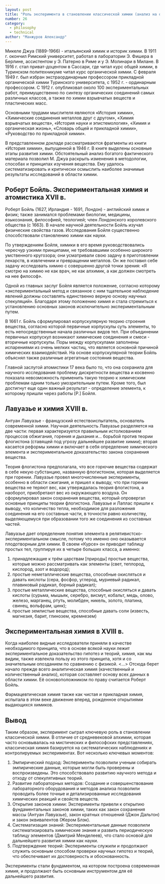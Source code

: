 ```yaml
---
layout: post
title: "Роль эксперимента в становлении классической химии (анализ на основе трудов М. Джуа)"
number: 26
category:
  - philosophy
  - technical
author: "Манжуров Александр"
---
```


Микеле Джуа (1889-1966) - итальянский химик и историк химии. В 1911 г. окончил Римский университет, работал в лаборатории Э. Фишера в Берлине, ассистентом у Э. Патерно в Риме и у Э. Молинари в Милане. В 1916 г. стал приват-доцентом в Сассари, где читал курс общей химии, в Туринском политехникуме читал курс органической химии. С февраля 1949 г. был избран экстраординарным профессором прикладной органической химии Туринского университета, с 1952 г. - ординарным профессором. С 1912 г. опубликовал около 100 экспериментальных работ, преимущественно по синтезу органических соединений самых различных классов, а также по химии взрывчатых веществ и пластических масс.

Основными трудами мыслителя являются «История химии», «Химические соединения металлов друг с другом», «Химия взрывчатых веществ», «История науки и эпистемология», «Химия и органическая жизнь», «Словарь общей и прикладной химии», «Руководство по прикладной химии».

В представленном докладе рассматриваются фрагменты из книги «История химии», выпущенной в 1946 г. В книге выделены основные этапы развития химии. Обстоятельный анализ богатого фактического материала позволил М. Джуа раскрыть изменения в методологии, способах и принципах изучения вещества. Ему удалось систематизировать и критически осмыслить наиболее значимые результаты исследований в области химии.

## Роберт Бойль. Экспериментальная химия и атомистика XVII в.
Роберт Бойль (1627, Ирландия - 1691, Лондон) - английский химик и физик; также занимался проблемами биологии, медицины, языкознания, философией, теологией; член Лондонского королевского общества (с 1663). В начале научной деятельности Бойль изучал физические свойства газов. Исследования Бойля существенно способствовали становлению химии как науки. 

По утверждениям Бойля, химики в его время руководствовались чересчур узкими принципами, не требовавшими особенно широкого умственного кругозора; они усматривали свою задачу в приготовлении лекарств, в извлечении и превращении металлов. Он же поставил себе задачу исследовать химию с совершенно другой точки зрения: «Я смотрю на химию не как врач, не как алхимик, а как должен смотреть на нее философ».

Одной из главных заслуг Бойля является положение, согласно которому «экспериментальный метод и связанное с ним тщательное наблюдение явлений должны составлять единственно верную основу научных спекуляций». Благодаря этому положению химия и стала стремиться к установлению основных законов исключительно экспериментальным путем.

В 1661 г. Бойль сформулировал корпускулярную теорию строения вещества, согласно которой первичные корпускулы суть элементы, то есть непосредственные начала различных видов тел. При объединении первичных корпускул возникают химические соединения и смеси - вторичные корпускулы. Поры между корпускулами заполнены испарениями из очень мелких частиц, что является основной причиной химических взаимодействий. На основе корпускулярной теории Бойль объяснял также различные агрегатные состояния вещества.

Главной заслугой атомистики 17 века было то, что она сохранила для научного исследования проблему дискретности вещества и косвенно показала невозможность применить такую теорию к химическим проблемам одним только умозрительным путем. Кроме того, был достигнут еще один важный результат - определение элемента, к которому пришли через работы [Р.] Бойля.

## Лавуазье и химия ХVIII в.
Антуан Лавуазье - французский естествоиспытатель, основатель современной химии. Научная деятельность Лавуазье разделяется на две части: первая характеризуется правильным истолкованием процессов обжигания, горения и дыхания и… борьбой против теории флогистона (ставящей под угрозу дальнейшее развитие химии); вторая касается реформы химии и включает в себя определение химического элемента и экспериментальное доказательство закона сохранения вещества.

Теория флогистона предполагала, что все горючие вещества содержат в себе некую субстанцию, названную флогистоном, которая выделяется при горении. Лавуазье провел многочисленные эксперименты, особенно в области сжигания, и пришел к выводу, что при горении вещества не теряют вес, как утверждалась теория флогистона, а наоборот, приобретают вес из окружающего воздуха. Он сформулировал закон сохранения вещества, который опровергал основные принципы теории флогистона. Лавуазье и Лаплас пришли к выводу, что количество тепла, необходимое для разложения соединения на его составные части, в точности равно количеству, выделяющемуся при образовании того же соединения из составных частей.

Лавуазье дает определение понятия элемента в релятивистско-экспериментальном смысле, потому что именно оно оказывается плодотворным для химии. В своем «Курсе» он приводит таблицу простых тел, группируя их в четыре больших класса, а именно:
1. принадлежащие к трём царствам [природы] простые вещества, которые можно рассматривать как элементы (свет, теплород, кислород, азот и водород);
2. простые неметаллические вещества, способные окисляться и давать кислоты (сера, фосфор, углерод, муриевый радикал, плавиковый радикал, борный радикал);
3. простые металлические вещества, способные окисляться и давать кислоты (сурьма, мышьяк, серебро, висмут, кобальт, медь, олово, железо, марганец, ртуть, молибден, никель, золото, платина, свинец, вольфрам, цинк);
4. простые землистые вещества, способные давать соли (известь, магнезия, барит, глинозем, кремнезем)

## Экспериментальная химия в XVIII в.
Когда наиболее видные исследователи приняли в качестве необходимого принципа, что в основе всякой науки лежит экспериментальное доказательство гипотез и теорий, химия, как мы видим, также извлекла пользу из этого принципа, хотя и со значительным опозданием по сравнению с физикой. <…> Отсюда берет начало прежде всего аналитическая химия (качественный и количественный анализ), которая составляет основу всех данных в области химии. Её основоположником по праву считается Роберт Бойль.

Фармацевтическая химия также как чистая и прикладная химия, испытала в этом веке движение вперед, рожденное открытиями выдающихся химиков.

## Вывод
Таким образом, эксперимент сыграл ключевую роль в становлении классической химии. В отличие от средневековой алхимии, которая часто основывалась на мистических и философских представлениях, классическая химия базируется на систематических наблюдениях и контролируемых экспериментах. Вот несколько ключевых моментов:
1. Эмпирический подход: Эксперименты позволили ученым собирать эмпирические данные, которые могли быть проверены и воспроизведены. Это способствовало развитию научного метода и отходу от спекулятивных теорий.
2. Развитие лабораторных методов: Создание и совершенствование лабораторного оборудования и методов анализа позволили проводить более точные и детализированные исследования химических реакций и свойств веществ.
3. Открытие законов химии: Эксперименты привели к открытию фундаментальных законов химии, таких как закон сохранения массы (Антуан Лавуазье), закон кратных отношений (Джон Дальтон) и закон эквивалентов (Жером Блэк).
4. Систематизация знаний: Экспериментальные данные позволили систематизировать химические знания и развить периодическую таблицу элементов (Дмитрий Менделеев), что стало основой для дальнейшего развития химии как науки.
5. Подтверждение теорий: Эксперименты служили и продолжают служить основным способом проверки научных гипотез и теорий, что обеспечивает их достоверность и обоснованность.

Эксперименты стали фундаментом, на котором построена современная химия, и продолжают быть основным инструментом для её дальнейшего развития.
